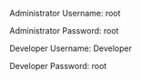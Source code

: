 Administrator Username: root

Administrator Password: root

Developer Username: Developer

Developer Password: root
